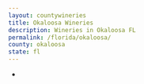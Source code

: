 ```yaml
---
layout: countywineries
title: Okaloosa Wineries
description: Wineries in Okaloosa FL
permalink: /florida/okaloosa/
county: okaloosa
state: fl
---
```

-
